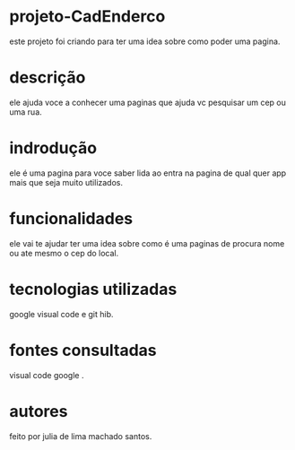 # projeto-CadEnderco
este projeto foi criando para ter uma idea sobre como poder  uma pagina.


 # descrição 
 ele ajuda voce a conhecer uma paginas que ajuda vc pesquisar um cep ou uma rua.

  # indrodução 
  
ele é uma pagina para voce saber lida ao entra na pagina de qual quer app mais que seja muito utilizados.

  # funcionalidades
  ele vai te ajudar ter uma idea sobre como é uma paginas de procura nome ou ate mesmo o cep do local.
  
  # tecnologias utilizadas 
  google visual code e git hib.

  # fontes consultadas 
visual code google .
  # autores 
  feito por julia de lima machado santos.